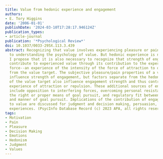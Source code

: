 ```yaml
---
title: Value from hedonic experience and engagement
authors:
- E. Tory Higgins
date: '2006-01-01'
publishDate: '2024-03-10T17:28:17.946124Z'
publication_types:
- article-journal
publication: '*Psychological Review*'
doi: 10.1037/0033-295X.113.3.439
abstract: Recognizing that value involves experiencing pleasure or pain is critical
  to understanding the psychology of value. But hedonic experience is not enough.
  I propose that it is also necessary to recognize that strength of engagement can
  contribute to experienced value through its contribution to the experience of motivational
  force--an experience of the intensity of the force of attraction to or repulsion
  from the value target. The subjective pleasure/pain properties of a value target
  influence strength of engagement, but factors separate from the hedonic properties
  of the value target also influence engagement strength and thus contribute to the
  experience of attraction or repulsion. These additional sources of engagement strength
  include opposition to interfering forces, overcoming personal resistance, using
  the right or proper means of goal pursuit, and regulatory fit between the orientation
  and manner of goal pursuit. Implications of the contribution of engagement strength
  to value are discussed for judgment and decision making, persuasion, and emotional
  experiences. (PsycInfo Database Record (c) 2023 APA, all rights reserved)
tags:
- Motivation
- Pain
- Pleasure
- Decision Making
- Emotions
- Hedonism
- Judgment
- Values
---
```

